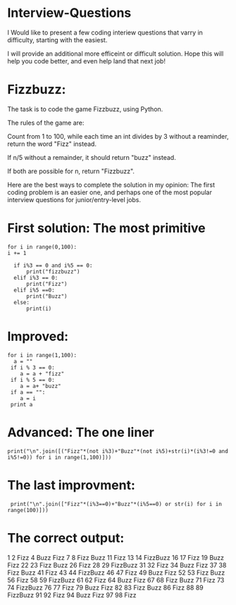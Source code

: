 # Interview-Questions
I Would like to present a few coding interiew questions that varry in difficulty, 
starting with the easiest.




I will provide an additional more efficeint or difficult solution. 
Hope this will help you code better, and even help land that next job! 




# Fizzbuzz:
The task is to code the game Fizzbuzz, using Python.

The rules of the game are:

Count from 1 to 100, while each time an int divides by 3 without a reaminder, return the word "Fizz" instead.

If n/5 without a remainder, it should return "buzz" instead.

If both are possible for n, return "Fizzbuzz".

Here are the best ways to complete the solution in my opinion:
The first coding problem is an easier one, 
and perhaps one of the most popular interview questions for junior/entry-level jobs.





# **First solution: The most primitive**


    for i in range(0,100):
    i += 1
    
      if i%3 == 0 and i%5 == 0:
          print("fizzbuzz")
      elif i%3 == 0:
          print("Fizz")
      elif i%5 ==0:
          print("Buzz")
      else:
          print(i)







# Improved:

    for i in range(1,100):
      a = ""
     if i % 3 == 0:
        a = a + "fizz"
     if i % 5 == 0:
        a = a+ "buzz"
     if a == "":
        a = i
     print a
  
  
  
  
  
  
  
  
 # Advanced: The one liner
 
    print("\n".join([("Fizz"*(not i%3)+"Buzz"*(not i%5)+str(i)*(i%3!=0 and i%5!=0)) for i in range(1,100)]))
    
    
    
    
    
    
    
 # The last improvment:
 
     print("\n".join(["Fizz"*(i%3==0)+"Buzz"*(i%5==0) or str(i) for i in range(100)]))
     
     
     
 # The correct output:
  
1
2
Fizz
4
Buzz
Fizz
7
8
Fizz
Buzz
11
Fizz
13
14
FizzBuzz
16
17
Fizz
19
Buzz
Fizz
22
23
Fizz
Buzz
26
Fizz
28
29
FizzBuzz
31
32
Fizz
34
Buzz
Fizz
37
38
Fizz
Buzz
41
Fizz
43
44
FizzBuzz
46
47
Fizz
49
Buzz
Fizz
52
53
Fizz
Buzz
56
Fizz
58
59
FizzBuzz
61
62
Fizz
64
Buzz
Fizz
67
68
Fizz
Buzz
71
Fizz
73
74
FizzBuzz
76
77
Fizz
79
Buzz
Fizz
82
83
Fizz
Buzz
86
Fizz
88
89
FizzBuzz
91
92
Fizz
94
Buzz
Fizz
97
98
Fizz


